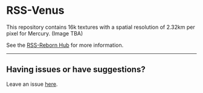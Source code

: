 # RSS-Venus
This repository contains 16k textures with a spatial resolution of 2.32km per pixel for Mercury.
(Image TBA)

See the [RSS-Reborn Hub](https://github.com/RSS-Reborn/RSS-Reborn) for more information.


---
## Having issues or have suggestions?
Leave an issue [here](https://github.com/RSS-Reborn/RSS-Reborn/issues).
